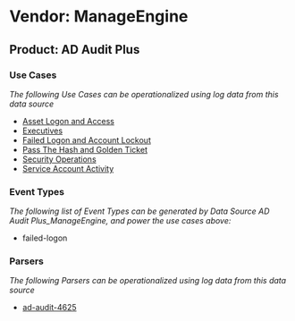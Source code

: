 Vendor: ManageEngine
====================
Product: AD Audit Plus
----------------------

### Use Cases

_The following Use Cases can be operationalized using log data from this data source_

* [Asset Logon and Access](../UseCases/usecase_asset_logon_and_access.md)
* [Executives](../UseCases/usecase_executives.md)
* [Failed Logon and Account Lockout](../UseCases/usecase_failed_logon_and_account_lockout.md)
* [Pass The Hash and Golden Ticket](../UseCases/usecase_pass_the_hash_and_golden_ticket.md)
* [Security Operations](../UseCases/usecase_security_operations.md)
* [Service Account Activity](../UseCases/usecase_service_account_activity.md)


### Event Types

_The following list of Event Types can be generated by Data Source AD Audit Plus_ManageEngine, and power the use cases above:_

- failed-logon


### Parsers

_The following Parsers can be operationalized using log data from this data source_

* [ad-audit-4625](../Parsers/parserContent_ad-audit-4625.md)
